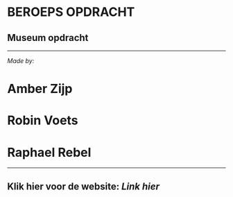 # BEROEPS OPDRACHT

## Museum opdracht
---
*Made by:*
# Amber Zijp
# Robin Voets
# Raphael Rebel
---
**Klik hier voor de website:**
_Link hier_
---
